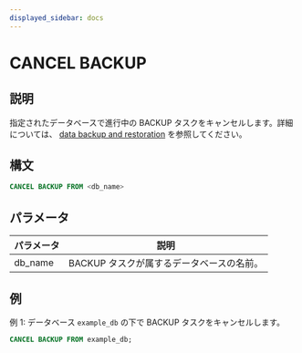 ```yaml
---
displayed_sidebar: docs
---
```


# CANCEL BACKUP

## 説明

指定されたデータベースで進行中の BACKUP タスクをキャンセルします。詳細については、 [data backup and restoration](../../../administration/management/Backup_and_restore.md) を参照してください。

## 構文

```SQL
CANCEL BACKUP FROM <db_name>
```

## パラメータ

| **パラメータ** | **説明**                                       |
| ------------- | ----------------------------------------------- |
| db_name       | BACKUP タスクが属するデータベースの名前。       |

## 例

例 1: データベース `example_db` の下で BACKUP タスクをキャンセルします。

```SQL
CANCEL BACKUP FROM example_db;
```